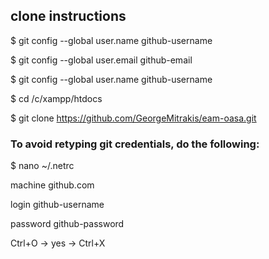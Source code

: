 ## clone instructions

$ git config --global user\.name github-username

$ git config --global user\.email github-email

$ git config --global user\.name github-username

$ cd /c/xampp/htdocs

$ git clone https://github.com/GeorgeMitrakis/eam-oasa.git

### To avoid retyping git credentials, do the following:

$ nano ~/.netrc

machine github.com

login github-username

password github-password

Ctrl+O -> yes -> Ctrl+X